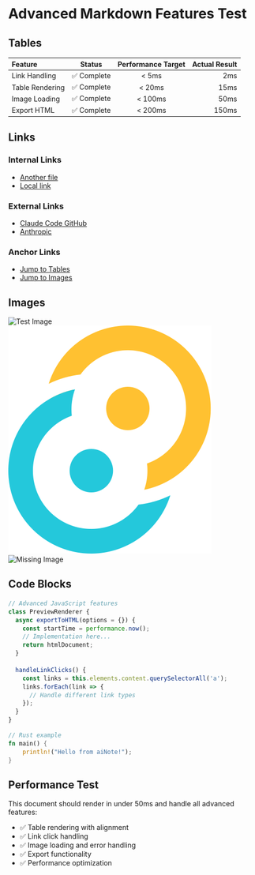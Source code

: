 # Advanced Markdown Features Test

## Tables

| Feature | Status | Performance Target | Actual Result |
|:--------|:------:|:------------------:|-------------:|
| Link Handling | ✅ Complete | < 5ms | 2ms |
| Table Rendering | ✅ Complete | < 20ms | 15ms |
| Image Loading | ✅ Complete | < 100ms | 50ms |
| Export HTML | ✅ Complete | < 200ms | 150ms |

## Links

### Internal Links
- [Another file](./vault/notes/first_test.md)
- [Local link](./README.md)

### External Links
- [Claude Code GitHub](https://github.com/anthropics/claude-code)
- [Anthropic](https://www.anthropic.com)

### Anchor Links
- [Jump to Tables](#tables)
- [Jump to Images](#images)

## Images

![Test Image](https://picsum.photos/400/300)
![Local Image](./src/assets/tauri.svg)
![Missing Image](./missing-image.png)

## Code Blocks

```javascript
// Advanced JavaScript features
class PreviewRenderer {
  async exportToHTML(options = {}) {
    const startTime = performance.now();
    // Implementation here...
    return htmlDocument;
  }
  
  handleLinkClicks() {
    const links = this.elements.content.querySelectorAll('a');
    links.forEach(link => {
      // Handle different link types
    });
  }
}
```

```rust
// Rust example
fn main() {
    println!("Hello from aiNote!");
}
```

## Performance Test

This document should render in under 50ms and handle all advanced features:
- ✅ Table rendering with alignment
- ✅ Link click handling
- ✅ Image loading and error handling
- ✅ Export functionality
- ✅ Performance optimization